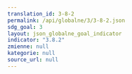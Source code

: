 ```yaml
---
translation_id: 3-8-2
permalink: /api/globalne/3/3-8-2.json
sdg_goal: 3
layout: json_globalne_goal_indicator
indicator: "3.8.2"
zmienne: null
kategorie: null
source_url: null
---
```

